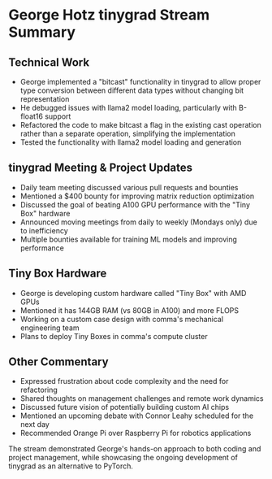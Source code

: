 # George Hotz tinygrad Stream Summary

## Technical Work
- George implemented a "bitcast" functionality in tinygrad to allow proper type conversion between different data types without changing bit representation
- He debugged issues with llama2 model loading, particularly with B-float16 support
- Refactored the code to make bitcast a flag in the existing cast operation rather than a separate operation, simplifying the implementation
- Tested the functionality with llama2 model loading and generation

## tinygrad Meeting & Project Updates
- Daily team meeting discussed various pull requests and bounties
- Mentioned a $400 bounty for improving matrix reduction optimization
- Discussed the goal of beating A100 GPU performance with the "Tiny Box" hardware
- Announced moving meetings from daily to weekly (Mondays only) due to inefficiency
- Multiple bounties available for training ML models and improving performance

## Tiny Box Hardware
- George is developing custom hardware called "Tiny Box" with AMD GPUs
- Mentioned it has 144GB RAM (vs 80GB in A100) and more FLOPS
- Working on a custom case design with comma's mechanical engineering team
- Plans to deploy Tiny Boxes in comma's compute cluster

## Other Commentary
- Expressed frustration about code complexity and the need for refactoring
- Shared thoughts on management challenges and remote work dynamics
- Discussed future vision of potentially building custom AI chips
- Mentioned an upcoming debate with Connor Leahy scheduled for the next day
- Recommended Orange Pi over Raspberry Pi for robotics applications

The stream demonstrated George's hands-on approach to both coding and project management, while showcasing the ongoing development of tinygrad as an alternative to PyTorch.